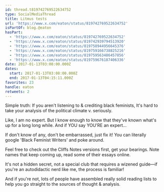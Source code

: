 ```yaml
---
id: thread.t819742769522634752
type: SocialMediaThread
title: Litmus tests
url: 'https://www.x.com/eaton/status/819742769522634752'
isPartOf: blog.@eaton
hasPart:
  - 'https://www.x.com/eaton/status/819742769522634752'
  - 'https://www.x.com/eaton/status/819742939794513920'
  - 'https://www.x.com/eaton/status/819758944956645376'
  - 'https://www.x.com/eaton/status/819759166738825216'
  - 'https://www.x.com/eaton/status/819759563486457856'
  - 'https://www.x.com/eaton/status/819759676187406336'
date: 2017-01-13T03:08:00.000Z
dates:
  start: 2017-01-13T03:08:00.000Z
  end: 2017-01-13T04:15:11.000Z
favorites: 23
handle: eaton
retweets: 2
---
```

Simple truth: If you aren't listening to &amp; crediting black feminists, It's hard to take your analysis of the political climate v. seriously.

Like, I am no expert. But I know enough to know that they've known what's up for a long long while. And if YOU say YOU'RE an expert…

If don't know of any, don't be embarrassed, just fix it! You can literally google 'Black Feminist Writers' and poke around.

Feel free to check out the Cliffs Notes versions first, get your bearings. Note names that keep coming up, read some of their essays online.

It's not a hidden secret, not a special club that requires a wizened guide—if you're an autodidactic nerd like me, the process is familiar!

And if you're not, lots of people have assembled really solid reading lists to help you go straight to the sources of thought &amp; analysis.
